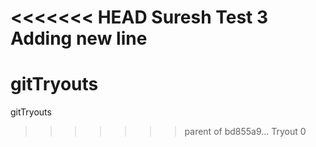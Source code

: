 <<<<<<< HEAD
Suresh Test 3
Adding new line
=======
# gitTryouts
gitTryouts
>>>>>>> parent of bd855a9... Tryout 0
